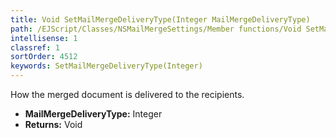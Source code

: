 ```yaml
---
title: Void SetMailMergeDeliveryType(Integer MailMergeDeliveryType)
path: /EJScript/Classes/NSMailMergeSettings/Member functions/Void SetMailMergeDeliveryType(Integer p_0)
intellisense: 1
classref: 1
sortOrder: 4512
keywords: SetMailMergeDeliveryType(Integer)
---
```



How the merged document is delivered to the recipients.



* **MailMergeDeliveryType:** Integer
* **Returns:** Void


